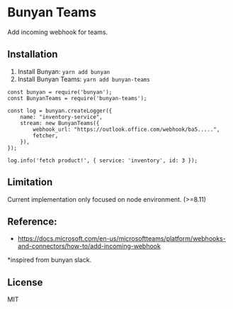 # Bunyan Teams

Add incoming webhook for teams.


## Installation

1. Install Bunyan:  `yarn add bunyan`
1. Install Bunyan Teams:  `yarn add bunyan-teams`

```
const bunyan = require('bunyan');
const BunyanTeams = require('bunyan-teams');

const log = bunyan.createLogger({
	name: "inventory-service",
	stream: new BunyanTeams({
		webhook_url: "https://outlook.office.com/webhook/ba5.....",
		fetcher,
	}),
});

log.info('fetch product!', { service: 'inventory', id: 3 });
```


## Limitation

Current implementation only focused on node environment. (>=8.11)


## Reference:

- https://docs.microsoft.com/en-us/microsoftteams/platform/webhooks-and-connectors/how-to/add-incoming-webhook

\*inspired from bunyan slack.


## License

MIT
